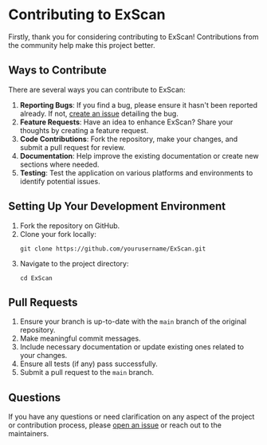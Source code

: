 # Contributing to ExScan

Firstly, thank you for considering contributing to ExScan! Contributions from the community help make this project better.

## Ways to Contribute

There are several ways you can contribute to ExScan:

1. **Reporting Bugs**: If you find a bug, please ensure it hasn't been reported already. If not, [create an issue](https://github.com/yourusername/ExScan/issues/new) detailing the bug.
2. **Feature Requests**: Have an idea to enhance ExScan? Share your thoughts by creating a feature request.
3. **Code Contributions**: Fork the repository, make your changes, and submit a pull request for review.
4. **Documentation**: Help improve the existing documentation or create new sections where needed.
5. **Testing**: Test the application on various platforms and environments to identify potential issues.

## Setting Up Your Development Environment

1. Fork the repository on GitHub.
2. Clone your fork locally:
   ```
   git clone https://github.com/yourusername/ExScan.git
   ```
3. Navigate to the project directory:
   ```
   cd ExScan
   ```

## Pull Requests

1. Ensure your branch is up-to-date with the `main` branch of the original repository.
2. Make meaningful commit messages.
3. Include necessary documentation or update existing ones related to your changes.
4. Ensure all tests (if any) pass successfully.
5. Submit a pull request to the `main` branch.


## Questions

If you have any questions or need clarification on any aspect of the project or contribution process, please [open an issue](https://github.com/Thennavan-Hex/ExScan/issues) or reach out to the maintainers.
